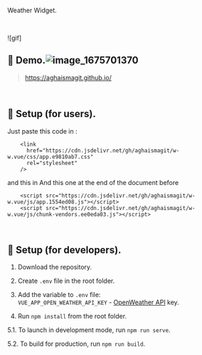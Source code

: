  Weather Widget.

<br/>

![gif]

## 📍 Demo.![image_1675701370](https://user-images.githubusercontent.com/49817117/217030169-19c5ec49-abd5-4ac4-a4a9-c0569f671620.gif)


> https://aghaismagit.github.io/

<br/>

## 📍 Setup (for users).

Just paste this code in <head>:

```
    <link
      href="https://cdn.jsdelivr.net/gh/aghaismagit/w-w.vue/css/app.e9810ab7.css"
      rel="stylesheet"
    />
```
and this in And this one at the end of the document before </body>
```
    <script src="https://cdn.jsdelivr.net/gh/aghaismagit/w-w.vue/js/app.1554ed08.js"></script>
    <script src="https://cdn.jsdelivr.net/gh/aghaismagit/w-w.vue/js/chunk-vendors.ee0eda03.js"></script>
```

<br/>

## 📍 Setup (for developers).

1. Download the repository.

2. Create `.env` file in the root folder.

3. Add the variable to `.env` file: <br/>
   `VUE_APP_OPEN_WEATHER_API_KEY` - [OpenWeather API](https://openweathermap.org/api) key.<br/>

4. Run `npm install` from the root folder.

5.1. To launch in development mode, run `npm run serve`.

5.2. To build for production, run `npm run build`.
